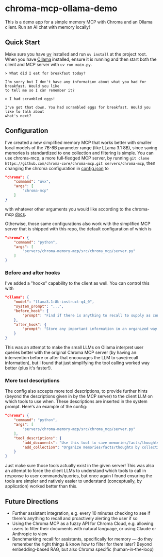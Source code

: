 # chroma-mcp-ollama-demo

This is a demo app for a simple memory MCP with Chroma and an Ollama client. Run an AI chat with memory locally!

## Quick Start

Make sure you have [uv](https://docs.astral.sh/uv/#installation) installed and run `uv install` at the project root. When you have [Ollama](https://ollama.com/) installed, ensure it is running and then start both the client and MCP server with `uv run main.py`.

```
> What did I eat for breakfast today?

I'm sorry but I don't have any information about what you had for breakfast. Would you like 
to tell me so I can remember it?

> I had scrambled eggs!

I've got that down. You had scrambled eggs for breakfast. Would you like to talk about      
what's next?
```

## Configuration

I've created a new simplified memory MCP that works better with smaller local models of the 7B-8B parameter range (like LLama 3.1 8B), since saving memories is standardized to one collection and filtering is simple. You can use chroma-mcp, a more full-fledged MCP server, by running `git clone https://github.com/chroma-core/chroma-mcp.git servers/chroma-mcp`, then changing the chroma configuration in [config.json](./config.json) to

```json
"chroma": {
    "command": "uvx",
    "args": [
        "chroma-mcp"
    ]
}
```

with whatever other arguments you would like according to the chroma-mcp [docs](https://github.com/chroma-core/chroma-mcp/tree/main#usage-with-claude-desktop).

Otherwise, those same configurations also work with the simplified MCP server that is shipped with this repo, the default configuration of which is

```json
"chroma": {
    "command": "python",
    "args": [
        "servers/chroma-memory-mcp/src/chroma_mcp/server.py"
    ]
}
```

### Before and after hooks

I've added a "hooks" capability to the client as well. You can control this with

```json
"ollama": {
    "model": "llama3.1:8b-instruct-q4_0",
    "system_prompt": "...",
    "before_hook": {
        "prompt": "Find if there is anything to recall to supply as context to future assistant generations from the below user message.\n\n{user_message}"
    },
    "after_hook": {
        "prompt": "Store any important information in an organized way from the below user message and assistant message.\n\n---\nUser: {user_message}\nAssistant: {assistant_message}\n---\n"
    }
}
```

This was an attempt to make the small LLMs on Ollama interpret user queries better with the original Chroma MCP server (by having an intervention before or after that encourages the LLM to save/recall information), but I found that just simplifying the tool calling worked way better (plus it's faster!).

### More tool descriptions

The config also accepts more tool descriptions, to provide further hints (beyond the descriptions given in by the MCP server) to the client LLM on which tools to use when. These descriptions are inserted in the system prompt. Here's an example of the config:

```json
"chroma": {
    "command": "python",
    "args": [
        "servers/chroma-memory-mcp/src/chroma_mcp/server.py"
    ],
    "tool_descriptions": {
        "add_documents": "Use this tool to save memories/facts/thoughts.",
        "add_collection": "Organize memories/facts/thoughts by collections, to help find them easier later."
    }
}
```

Just make sure those tools actually exist in the given server! This was also an attempt to force the client LLMs to understand which tools to call in response to user commands/queries, but once again I found ensuring the tools are simpler and natively easier to understand (conceptually, by application) worked better than this.

## Future Directions

- Further assistant integration, e.g. every 10 minutes checking to see if there's anything to recall and proactively alerting the user if so
- Using the Chroma MCP as a fuzzy API for Chroma Cloud, e.g. allowing users to filter their documents with natural language, or using Claude or Anthropic to view 
- Benchmarking recall for assistants, specifically for memory — do they remember the right things & know how to filter for them later? Beyond embedding-based RAG, but also Chroma specific (human-in-the-loop)